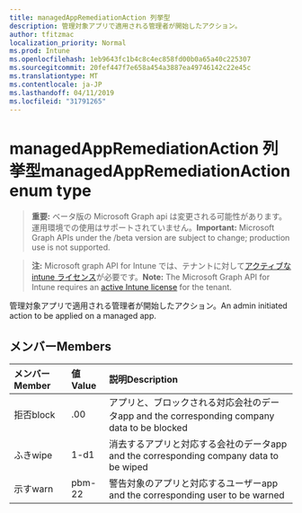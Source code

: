 ```yaml
---
title: managedAppRemediationAction 列挙型
description: 管理対象アプリで適用される管理者が開始したアクション。
author: tfitzmac
localization_priority: Normal
ms.prod: Intune
ms.openlocfilehash: 1eb9643fc1b4c8c4ec858fd00b0a65a40c225307
ms.sourcegitcommit: 20fef447f7e658a454a3887ea49746142c22e45c
ms.translationtype: MT
ms.contentlocale: ja-JP
ms.lasthandoff: 04/11/2019
ms.locfileid: "31791265"
---
```

# <a name="managedappremediationaction-enum-type"></a><span data-ttu-id="1c427-103">managedAppRemediationAction 列挙型</span><span class="sxs-lookup"><span data-stu-id="1c427-103">managedAppRemediationAction enum type</span></span>

> <span data-ttu-id="1c427-104">**重要:** ベータ版の Microsoft Graph api は変更される可能性があります。運用環境での使用はサポートされていません。</span><span class="sxs-lookup"><span data-stu-id="1c427-104">**Important:** Microsoft Graph APIs under the /beta version are subject to change; production use is not supported.</span></span>

> <span data-ttu-id="1c427-105">**注:** Microsoft graph API for Intune では、テナントに対して[アクティブな intune ライセンス](https://go.microsoft.com/fwlink/?linkid=839381)が必要です。</span><span class="sxs-lookup"><span data-stu-id="1c427-105">**Note:** The Microsoft Graph API for Intune requires an [active Intune license](https://go.microsoft.com/fwlink/?linkid=839381) for the tenant.</span></span>

<span data-ttu-id="1c427-106">管理対象アプリで適用される管理者が開始したアクション。</span><span class="sxs-lookup"><span data-stu-id="1c427-106">An admin initiated action to be applied on a managed app.</span></span>

## <a name="members"></a><span data-ttu-id="1c427-107">メンバー</span><span class="sxs-lookup"><span data-stu-id="1c427-107">Members</span></span>
|<span data-ttu-id="1c427-108">メンバー</span><span class="sxs-lookup"><span data-stu-id="1c427-108">Member</span></span>|<span data-ttu-id="1c427-109">値</span><span class="sxs-lookup"><span data-stu-id="1c427-109">Value</span></span>|<span data-ttu-id="1c427-110">説明</span><span class="sxs-lookup"><span data-stu-id="1c427-110">Description</span></span>|
|:---|:---|:---|
|<span data-ttu-id="1c427-111">拒否</span><span class="sxs-lookup"><span data-stu-id="1c427-111">block</span></span>|<span data-ttu-id="1c427-112">.0</span><span class="sxs-lookup"><span data-stu-id="1c427-112">0</span></span>|<span data-ttu-id="1c427-113">アプリと、ブロックされる対応会社のデータ</span><span class="sxs-lookup"><span data-stu-id="1c427-113">app and the corresponding company data to be blocked</span></span>|
|<span data-ttu-id="1c427-114">ふき</span><span class="sxs-lookup"><span data-stu-id="1c427-114">wipe</span></span>|<span data-ttu-id="1c427-115">1-d</span><span class="sxs-lookup"><span data-stu-id="1c427-115">1</span></span>|<span data-ttu-id="1c427-116">消去するアプリと対応する会社のデータ</span><span class="sxs-lookup"><span data-stu-id="1c427-116">app and the corresponding company data to be wiped</span></span>|
|<span data-ttu-id="1c427-117">示す</span><span class="sxs-lookup"><span data-stu-id="1c427-117">warn</span></span>|<span data-ttu-id="1c427-118">pbm-2</span><span class="sxs-lookup"><span data-stu-id="1c427-118">2</span></span>|<span data-ttu-id="1c427-119">警告対象のアプリと対応するユーザー</span><span class="sxs-lookup"><span data-stu-id="1c427-119">app and the corresponding user to be warned</span></span>|





